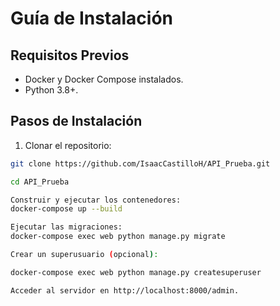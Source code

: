 # Guía de Instalación

## Requisitos Previos
- Docker y Docker Compose instalados.
- Python 3.8+.

## Pasos de Instalación
1. Clonar el repositorio:
```bash
git clone https://github.com/IsaacCastilloH/API_Prueba.git

cd API_Prueba

Construir y ejecutar los contenedores:
docker-compose up --build

Ejecutar las migraciones:
docker-compose exec web python manage.py migrate

Crear un superusuario (opcional):

docker-compose exec web python manage.py createsuperuser

Acceder al servidor en http://localhost:8000/admin.